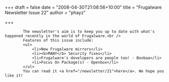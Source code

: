 
+++
draft = false
date = "2008-04-30T21:08:56+10:00"
title = "Frugalware Newsletter Issue 22"
author = "phayz"

+++

            The newsletter's aim is to keep you up to date with what's happened recently in the world of Frugalware.<br />
            Features of this issue include:
            <ul>
                <li>New Frugalware mirrors</li>
                <li><b>MANY</b> Security fixes</li>
                <li>Frugalware's developers are people too! - Boobaa</li>
                <li>Focus On Package(s) - Openbox</li>
            </ul>
            You can read it <a href="/newsletter/21">here</a>. We hope you like it!
            
        